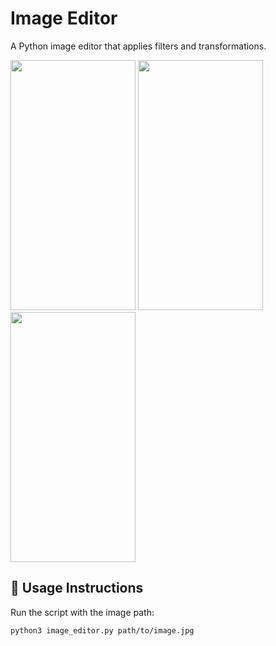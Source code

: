 # Image Editor

A Python image editor that applies filters and transformations.

<p float="left">
  <img src="images/image.jpeg" width="200" height="400"/>
  <img src="images/quantized.jpeg" width="200" height="400"/>
  <img src="images/edged.jpeg" width="200" height="400"/>
</p>

## 📖 Usage Instructions

Run the script with the image path:

```bash
python3 image_editor.py path/to/image.jpg
